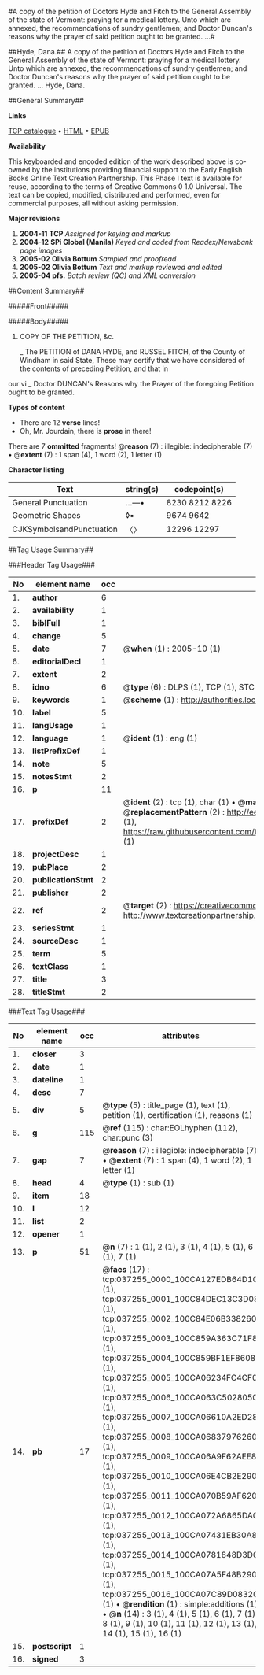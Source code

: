#A copy of the petition of Doctors Hyde and Fitch to the General Assembly of the state of Vermont: praying for a medical lottery. Unto which are annexed, the recommendations of sundry gentlemen; and Doctor Duncan's reasons why the prayer of said petition ought to be granted. ...#

##Hyde, Dana.##
A copy of the petition of Doctors Hyde and Fitch to the General Assembly of the state of Vermont: praying for a medical lottery. Unto which are annexed, the recommendations of sundry gentlemen; and Doctor Duncan's reasons why the prayer of said petition ought to be granted. ...
Hyde, Dana.

##General Summary##

**Links**

[TCP catalogue](http://www.ota.ox.ac.uk/tcp/)  • 
[HTML](http://tei.it.ox.ac.uk/tcp/Texts-HTML/free/N27/N27962.html)  • 
[EPUB](http://tei.it.ox.ac.uk/tcp/Texts-EPUB/free/N27/N27962.epub)

**Availability**

This keyboarded and encoded edition of the
	       work described above is co-owned by the institutions
	       providing financial support to the Early English Books
	       Online Text Creation Partnership. This Phase I text is
	       available for reuse, according to the terms of Creative
	       Commons 0 1.0 Universal. The text can be copied,
	       modified, distributed and performed, even for
	       commercial purposes, all without asking permission.

**Major revisions**

1. __2004-11__ __TCP__ *Assigned for keying and markup*
1. __2004-12__ __SPi Global (Manila)__ *Keyed and coded from Readex/Newsbank page images*
1. __2005-02__ __Olivia Bottum__ *Sampled and proofread*
1. __2005-02__ __Olivia Bottum__ *Text and markup reviewed and edited*
1. __2005-04__ __pfs.__ *Batch review (QC) and XML conversion*

##Content Summary##

#####Front#####

#####Body#####

1. COPY OF THE PETITION, &c.

    _ The PETITION of DANA HYDE, and RUSSEL FITCH, of the County of Windham in said State,
These may certify that we have considered of the contents of preceding Petition, and that in

our vi
    _ Doctor DUNCAN's Reasons why the Prayer of the foregoing Petition ought to be granted.

**Types of content**

  * There are 12 **verse** lines!
  * Oh, Mr. Jourdain, there is **prose** in there!

There are 7 **ommitted** fragments! 
 @__reason__ (7) : illegible: indecipherable (7)  •  @__extent__ (7) : 1 span (4), 1 word (2), 1 letter (1)

**Character listing**


|Text|string(s)|codepoint(s)|
|---|---|---|
|General Punctuation|…—•|8230 8212 8226|
|Geometric Shapes|◊▪|9674 9642|
|CJKSymbolsandPunctuation|〈〉|12296 12297|

##Tag Usage Summary##

###Header Tag Usage###

|No|element name|occ|attributes|
|---|---|---|---|
|1.|__author__|6||
|2.|__availability__|1||
|3.|__biblFull__|1||
|4.|__change__|5||
|5.|__date__|7| @__when__ (1) : 2005-10 (1)|
|6.|__editorialDecl__|1||
|7.|__extent__|2||
|8.|__idno__|6| @__type__ (6) : DLPS (1), TCP (1), STC (1), NOTIS (1), IMAGE-SET (1), EVANS-CITATION (1)|
|9.|__keywords__|1| @__scheme__ (1) : http://authorities.loc.gov/ (1)|
|10.|__label__|5||
|11.|__langUsage__|1||
|12.|__language__|1| @__ident__ (1) : eng (1)|
|13.|__listPrefixDef__|1||
|14.|__note__|5||
|15.|__notesStmt__|2||
|16.|__p__|11||
|17.|__prefixDef__|2| @__ident__ (2) : tcp (1), char (1)  •  @__matchPattern__ (2) : ([0-9\-]+):([0-9IVX]+) (1), (.+) (1)  •  @__replacementPattern__ (2) : http://eebo.chadwyck.com/downloadtiff?vid=$1&page=$2 (1), https://raw.githubusercontent.com/textcreationpartnership/Texts/master/tcpchars.xml#$1 (1)|
|18.|__projectDesc__|1||
|19.|__pubPlace__|2||
|20.|__publicationStmt__|2||
|21.|__publisher__|2||
|22.|__ref__|2| @__target__ (2) : https://creativecommons.org/publicdomain/zero/1.0/ (1), http://www.textcreationpartnership.org/docs/. (1)|
|23.|__seriesStmt__|1||
|24.|__sourceDesc__|1||
|25.|__term__|5||
|26.|__textClass__|1||
|27.|__title__|3||
|28.|__titleStmt__|2||


###Text Tag Usage###

|No|element name|occ|attributes|
|---|---|---|---|
|1.|__closer__|3||
|2.|__date__|1||
|3.|__dateline__|1||
|4.|__desc__|7||
|5.|__div__|5| @__type__ (5) : title_page (1), text (1), petition (1), certification (1), reasons (1)|
|6.|__g__|115| @__ref__ (115) : char:EOLhyphen (112), char:punc (3)|
|7.|__gap__|7| @__reason__ (7) : illegible: indecipherable (7)  •  @__extent__ (7) : 1 span (4), 1 word (2), 1 letter (1)|
|8.|__head__|4| @__type__ (1) : sub (1)|
|9.|__item__|18||
|10.|__l__|12||
|11.|__list__|2||
|12.|__opener__|1||
|13.|__p__|51| @__n__ (7) : 1 (1), 2 (1), 3 (1), 4 (1), 5 (1), 6 (1), 7 (1)|
|14.|__pb__|17| @__facs__ (17) : tcp:037255_0000_100CA127EDB64D10 (1), tcp:037255_0001_100C84DEC13C3D08 (1), tcp:037255_0002_100C84E06B338260 (1), tcp:037255_0003_100C859A363C71F8 (1), tcp:037255_0004_100C859BF1EF8608 (1), tcp:037255_0005_100CA06234FC4CF0 (1), tcp:037255_0006_100CA063C5028050 (1), tcp:037255_0007_100CA06610A2ED28 (1), tcp:037255_0008_100CA06837976260 (1), tcp:037255_0009_100CA06A9F62AEE8 (1), tcp:037255_0010_100CA06E4CB2E290 (1), tcp:037255_0011_100CA070B59AF620 (1), tcp:037255_0012_100CA072A6865DA0 (1), tcp:037255_0013_100CA07431EB30A8 (1), tcp:037255_0014_100CA0781848D3D0 (1), tcp:037255_0015_100CA07A5F48B290 (1), tcp:037255_0016_100CA07C89D08320 (1)  •  @__rendition__ (1) : simple:additions (1)  •  @__n__ (14) : 3 (1), 4 (1), 5 (1), 6 (1), 7 (1), 8 (1), 9 (1), 10 (1), 11 (1), 12 (1), 13 (1), 14 (1), 15 (1), 16 (1)|
|15.|__postscript__|1||
|16.|__signed__|3||
